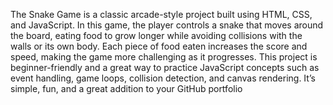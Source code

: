 The Snake Game is a classic arcade-style project built using HTML, CSS, and JavaScript.
In this game, the player controls a snake that moves around the board, eating food to grow 
longer while avoiding collisions with the walls or its own body.
Each piece of food eaten increases the score and speed, making the game more challenging 
as it progresses.
This project is beginner-friendly and a great way to practice JavaScript concepts such as
event handling, game loops, collision detection, and canvas rendering.
It’s simple, fun, and a great addition to your GitHub portfolio
